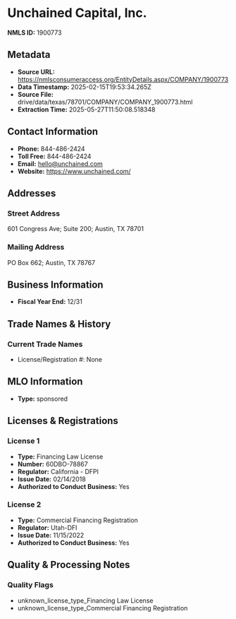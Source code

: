 # Unchained Capital, Inc.

**NMLS ID:** 1900773

## Metadata
- **Source URL:** https://nmlsconsumeraccess.org/EntityDetails.aspx/COMPANY/1900773
- **Data Timestamp:** 2025-02-15T19:53:34.265Z
- **Source File:** drive/data/texas/78701/COMPANY/COMPANY_1900773.html
- **Extraction Time:** 2025-05-27T11:50:08.518348

## Contact Information
- **Phone:** 844-486-2424
- **Toll Free:** 844-486-2424
- **Email:** hello@unchained.com
- **Website:** https://www.unchained.com/

## Addresses
### Street Address
601 Congress Ave; Suite 200; Austin, TX 78701

### Mailing Address
PO Box 662; Austin, TX 78767

## Business Information
- **Fiscal Year End:** 12/31

## Trade Names & History
### Current Trade Names
- License/Registration #: None

## MLO Information
- **Type:** sponsored

## Licenses & Registrations

### License 1
- **Type:** Financing Law License
- **Number:** 60DBO-78867
- **Regulator:** California - DFPI
- **Issue Date:** 02/14/2018
- **Authorized to Conduct Business:** Yes

### License 2
- **Type:** Commercial Financing Registration
- **Regulator:** Utah-DFI
- **Issue Date:** 11/15/2022
- **Authorized to Conduct Business:** Yes

## Quality & Processing Notes
### Quality Flags
- unknown_license_type_Financing Law License
- unknown_license_type_Commercial Financing Registration
